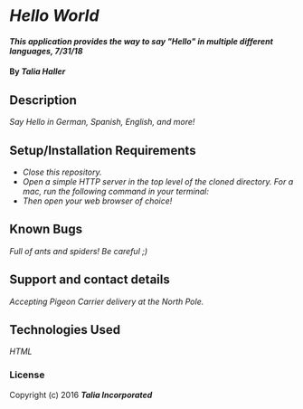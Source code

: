 # _Hello World_

#### _This application provides the way to say "Hello" in multiple different languages, 7/31/18_

#### By _**Talia Haller**_

## Description

_Say Hello in German, Spanish, English, and more!_

## Setup/Installation Requirements

* _Close this repository._
* _Open a simple HTTP server in the top level of the cloned directory. For a mac, run the following command in your terminal:_
* _Then open your web browser of choice!_

## Known Bugs

_Full of ants and spiders! Be careful ;)_

## Support and contact details

_Accepting Pigeon Carrier delivery at the North Pole._

## Technologies Used

_HTML_

### License

Copyright (c) 2016 **_Talia Incorporated_**
